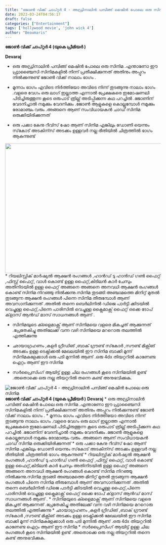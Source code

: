 ```yaml
---
title: "ജോൺ വിക്ക് ചാപ്റ്റർ 4 - അഡ്രിനാലിൻ പമ്പിങ്ങ് മെഷിൻ പോലെ ഒരു സിനിമ"
date: 2023-03-24T04:56:17
draft: false
categories: ["Entertainment"]
tags: ['hollywood movie', 'john wick 4']
author: "Beaumaris"
---
```


<strong>ജോൺ വിക്ക് </strong>
<strong>ചാപ്റ്റർ 4 (യുകെ പ്രീമിയർ )</strong>

<strong>Devaraj</strong>

* ഒരു അഡ്രിനാലിൻ പമ്പിങ്ങ് മെഷിൻ പോലെ ഒരു സിനിമ .എന്താണോ ഈ ഫ്രാഞ്ചൈസി സിനിമകളിൽ നിന്ന് പ്രതീക്ഷിക്കുന്നത് അതിനും അപ്പുറം നിൽക്കുന്നുണ്ട് ജോൺ വിക്ക് നാലാം ഭാഗം .

* മൂന്നാം ഭാഗം എവിടെ നിർത്തിയോ അവിടെ നിന്ന് തുടങ്ങുന്നു നാലാം ഭാഗം .വളരെ വേഗം ഒരു ലാഗ് ഇല്ലാത്ത എന്നാൽ പ്രേക്ഷകരെ ഇമോഷണലി പിടിച്ചിരുത്തുന്ന കൂടെ ഒരുപാട് ത്രില്ല് അടിപ്പിക്കുന്ന കഥ പറച്ചിൽ .ജോണിന് വേദനിച്ചാൽ നമുക്കും വേദനിക്കും .ജോൺ ആളുകളെ കൊല്ലുമ്പോൾ നമുക്കും രോമാഞ്ചം വരും .അങ്ങനെ ആണ് സംവിധായകൻ ചാഡ് സിനിമ ഒരുക്കിയിരിക്കുന്നത്

* ഒരു പക്കാ കേനു റീവ്സ് ഷോ ആണ് സിനിമ എങ്കിലും ഡോണി യെന്നും സ്‌കോട് അടകിന്സ് അടക്കം ഉള്ളവർ നല്ല രീതിയിൽ ചിത്രത്തിൽ ഭാഗം ആകുന്നുണ്ട്

<img class="size-large wp-image-388790 aligncenter" src="https://cdn.boolokam.com/articles/2023/03/dqddqdq-1024x538.jpg" alt="" width="800" height="420" />* റിയലിസ്റ്റിക് മാർഷ്യൽ ആക്ഷൻ രംഗങ്ങൾ ,ഹാൻഡ് ടു ഹാൻഡ് ഗൺ ഫൈറ്റ് ,ഫിസ്റ്റ് ഫൈറ്റ്, വാൾ കൊണ്ട് ഉള്ള ഫൈറ്റ്,കിടിലൻ കാർ ചേസും അതിനിടയിൽ ഉള്ള ഫൈറ്റ് അങ്ങനെ അങ്ങനെ അനവധി ആക്ഷൻ രംഗങ്ങൾ കൊണ്ട് സിനിമ നിറഞ്ഞു നിൽക്കുന്നു.സിനിമ തുടങ്ങി അഞ്ചാമത്തെ മിനിറ്റ് മുതൽ തുടങ്ങുന്ന ആക്ഷൻ രംഗങ്ങൾ പിന്നെ സിനിമ തീരുമ്പോൾ ആണ് അവസാനിക്കുന്നത് .അതിൽ തന്നെ ബെർലിനിൽ ഡിജെ പാർട്ടി ക്കിടയിൽ വെച്ചുള്ള ഫൈറ്റ്,പിന്നെ പാരിസിൽ വെച്ചുള്ള ക്ലൈമാക്സ് ഫൈറ്റ് ഒക്കെ ടോപ് ക്‌ളാസ് ആൻഡ് മാസ് സാധനങ്ങൾ ആണ് .

* സിനിമയുടെ ക്ളൈമാക്സ് ആണ് സിനിമയെ വളരെ മികച്ചത് ആക്കുന്നത് .പ്രേതേകിച്ചു അതിലേക്ക് വന്ന വഴി സിനിമയെ മററൊരു തലത്തിൽ എത്തിക്കുന്നു

* ഛായാഗ്രഹണം ,കളർ ഗ്രീഡിങ് ,ബാക് ഗ്രൗണ്ട് സ്‌കോർ ,സൗണ്ട് മിക്സിങ് അടക്കം ഉള്ള ടെക്നിക്കൽ മേഖലയിൽ ഈ സിനിമ ബാക്കി മൂന്ന് സിനിമകളേക്കാൾ ഒരു പടി മുന്നിൽ ആണ് .ഒരു 4dx തിയറ്ററിൽ കാണേണ്ട ഐറ്റം ആണ് ഈ സിനിമ

* സർപ്രൈസിംഗ് ആയിട്ട് ഉള്ള ചില രംഗങ്ങൾ കൂടെ സിനിമയിൽ ഉണ്ട് .അതൊക്കെ ഒരു നല്ല തിയറ്ററിൽ തന്നെ കണ്ട് അനുഭവിക്കുക.


![ജോൺ വിക്ക് ചാപ്റ്റർ 4 - അഡ്രിനാലിൻ പമ്പിങ്ങ് മെഷിൻ പോലെ ഒരു സിനിമ](https://cdn.boolokam.com/articles/2023/03/dqddqdq-1024x538.jpg)**ജോൺ വിക്ക്** **ചാപ്റ്റർ 4 (യുകെ പ്രീമിയർ )** **Devaraj** * ഒരു അഡ്രിനാലിൻ പമ്പിങ്ങ് മെഷിൻ പോലെ ഒരു സിനിമ .എന്താണോ ഈ ഫ്രാഞ്ചൈസി സിനിമകളിൽ നിന്ന് പ്രതീക്ഷിക്കുന്നത് അതിനും അപ്പുറം നിൽക്കുന്നുണ്ട് ജോൺ വിക്ക് നാലാം ഭാഗം . * മൂന്നാം ഭാഗം എവിടെ നിർത്തിയോ അവിടെ നിന്ന് തുടങ്ങുന്നു നാലാം ഭാഗം .വളരെ വേഗം ഒരു ലാഗ് ഇല്ലാത്ത എന്നാൽ പ്രേക്ഷകരെ ഇമോഷണലി പിടിച്ചിരുത്തുന്ന കൂടെ ഒരുപാട് ത്രില്ല് അടിപ്പിക്കുന്ന കഥ പറച്ചിൽ .ജോണിന് വേദനിച്ചാൽ നമുക്കും വേദനിക്കും .ജോൺ ആളുകളെ കൊല്ലുമ്പോൾ നമുക്കും രോമാഞ്ചം വരും .അങ്ങനെ ആണ് സംവിധായകൻ ചാഡ് സിനിമ ഒരുക്കിയിരിക്കുന്നത് * ഒരു പക്കാ കേനു റീവ്സ് ഷോ ആണ് സിനിമ എങ്കിലും ഡോണി യെന്നും സ്‌കോട് അടകിന്സ് അടക്കം ഉള്ളവർ നല്ല രീതിയിൽ ചിത്രത്തിൽ ഭാഗം ആകുന്നുണ്ട് * റിയലിസ്റ്റിക് മാർഷ്യൽ ആക്ഷൻ രംഗങ്ങൾ ,ഹാൻഡ് ടു ഹാൻഡ് ഗൺ ഫൈറ്റ് ,ഫിസ്റ്റ് ഫൈറ്റ്, വാൾ കൊണ്ട് ഉള്ള ഫൈറ്റ്,കിടിലൻ കാർ ചേസും അതിനിടയിൽ ഉള്ള ഫൈറ്റ് അങ്ങനെ അങ്ങനെ അനവധി ആക്ഷൻ രംഗങ്ങൾ കൊണ്ട് സിനിമ നിറഞ്ഞു നിൽക്കുന്നു.സിനിമ തുടങ്ങി അഞ്ചാമത്തെ മിനിറ്റ് മുതൽ തുടങ്ങുന്ന ആക്ഷൻ രംഗങ്ങൾ പിന്നെ സിനിമ തീരുമ്പോൾ ആണ് അവസാനിക്കുന്നത് .അതിൽ തന്നെ ബെർലിനിൽ ഡിജെ പാർട്ടി ക്കിടയിൽ വെച്ചുള്ള ഫൈറ്റ്,പിന്നെ പാരിസിൽ വെച്ചുള്ള ക്ലൈമാക്സ് ഫൈറ്റ് ഒക്കെ ടോപ് ക്‌ളാസ് ആൻഡ് മാസ് സാധനങ്ങൾ ആണ് . * സിനിമയുടെ ക്ളൈമാക്സ് ആണ് സിനിമയെ വളരെ മികച്ചത് ആക്കുന്നത് .പ്രേതേകിച്ചു അതിലേക്ക് വന്ന വഴി സിനിമയെ മററൊരു തലത്തിൽ എത്തിക്കുന്നു * ഛായാഗ്രഹണം ,കളർ ഗ്രീഡിങ് ,ബാക് ഗ്രൗണ്ട് സ്‌കോർ ,സൗണ്ട് മിക്സിങ് അടക്കം ഉള്ള ടെക്നിക്കൽ മേഖലയിൽ ഈ സിനിമ ബാക്കി മൂന്ന് സിനിമകളേക്കാൾ ഒരു പടി മുന്നിൽ ആണ് .ഒരു 4dx തിയറ്ററിൽ കാണേണ്ട ഐറ്റം ആണ് ഈ സിനിമ * സർപ്രൈസിംഗ് ആയിട്ട് ഉള്ള ചില രംഗങ്ങൾ കൂടെ സിനിമയിൽ ഉണ്ട് .അതൊക്കെ ഒരു നല്ല തിയറ്ററിൽ തന്നെ കണ്ട് അനുഭവിക്കുക.
